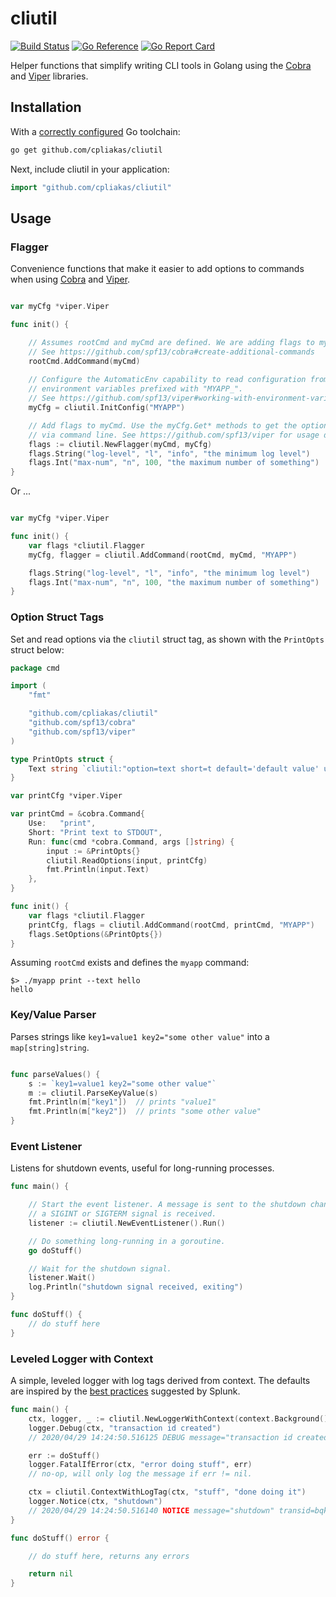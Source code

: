 # cliutil

[![Build Status](https://travis-ci.org/cpliakas/cliutil.svg?branch=main)](https://travis-ci.org/cpliakas/cliutil)
[![Go Reference](https://pkg.go.dev/badge/github.com/cpliakas/cliutil.svg)](https://pkg.go.dev/github.com/cpliakas/cliutil)
[![Go Report Card](https://goreportcard.com/badge/github.com/cpliakas/cliutil)](https://goreportcard.com/report/github.com/cpliakas/cliutil)

Helper functions that simplify writing CLI tools in Golang using the [Cobra](https://github.com/spf13/cobra) and [Viper](https://github.com/spf13/viper) libraries.

## Installation

With a [correctly configured](https://golang.org/doc/install#testing) Go toolchain:

```sh
go get github.com/cpliakas/cliutil
```

Next, include cliutil in your application:

```go
import "github.com/cpliakas/cliutil"
```

## Usage

### Flagger

Convenience functions that make it easier to add options to commands when using [Cobra](https://github.com/spf13/cobra) and [Viper](https://github.com/spf13/viper).

```go

var myCfg *viper.Viper

func init() {

	// Assumes rootCmd and myCmd are defined. We are adding flags to myCmd.
	// See https://github.com/spf13/cobra#create-additional-commands
	rootCmd.AddCommand(myCmd)
    
	// Configure the AutomaticEnv capability to read configuration from
	// environment variables prefixed with "MYAPP_".
	// See https://github.com/spf13/viper#working-with-environment-variables
	myCfg = cliutil.InitConfig("MYAPP")

	// Add flags to myCmd. Use the myCfg.Get* methods to get the options passed
	// via command line. See https://github.com/spf13/viper for usage docs.
	flags := cliutil.NewFlagger(myCmd, myCfg)
	flags.String("log-level", "l", "info", "the minimum log level")
	flags.Int("max-num", "n", 100, "the maximum number of something")
}
```

Or ...

```go

var myCfg *viper.Viper

func init() {
	var flags *cliutil.Flagger
	myCfg, flagger = cliutil.AddCommand(rootCmd, myCmd, "MYAPP")

	flags.String("log-level", "l", "info", "the minimum log level")
	flags.Int("max-num", "n", 100, "the maximum number of something")
}

```

### Option Struct Tags

Set and read options via the `cliutil` struct tag, as shown with the `PrintOpts` struct below:

```go
package cmd

import (
	"fmt"

	"github.com/cpliakas/cliutil"
	"github.com/spf13/cobra"
	"github.com/spf13/viper"
)

type PrintOpts struct {
	Text string `cliutil:"option=text short=t default='default value' usage='text printed to stdout'"`
}

var printCfg *viper.Viper

var printCmd = &cobra.Command{
	Use:   "print",
	Short: "Print text to STDOUT",
	Run: func(cmd *cobra.Command, args []string) {
		input := &PrintOpts{}
		cliutil.ReadOptions(input, printCfg)
		fmt.Println(input.Text)
	},
}

func init() {
	var flags *cliutil.Flagger
	printCfg, flags = cliutil.AddCommand(rootCmd, printCmd, "MYAPP")
	flags.SetOptions(&PrintOpts{})
}
```

Assuming `rootCmd` exists and defines the `myapp` command:

```
$> ./myapp print --text hello
hello
```

### Key/Value Parser

Parses strings like `key1=value1 key2="some other value"` into a `map[string]string`.

```go

func parseValues() {
	s := `key1=value1 key2="some other value"`
	m := cliutil.ParseKeyValue(s)
	fmt.Println(m["key1"])  // prints "value1"
	fmt.Println(m["key2"])  // prints "some other value"
}

```

### Event Listener

Listens for shutdown events, useful for long-running processes.

```go
func main() {

	// Start the event listener. A message is sent to the shutdown channel when
	// a SIGINT or SIGTERM signal is received.
	listener := cliutil.NewEventListener().Run()

	// Do something long-running in a goroutine.
	go doStuff()

	// Wait for the shutdown signal.
	listener.Wait()
	log.Println("shutdown signal received, exiting")
}

func doStuff() {
	// do stuff here
}
```

### Leveled Logger with Context

A simple, leveled logger with log tags derived from context. The defaults are inspired by the [best practices](https://dev.splunk.com/enterprise/docs/developapps/logging/loggingbestpractices/) suggested by Splunk.

```go
func main() {
	ctx, logger, _ := cliutil.NewLoggerWithContext(context.Background(), cliutil.LogDebug)
	logger.Debug(ctx, "transaction id created")
	// 2020/04/29 14:24:50.516125 DEBUG message="transaction id created" transid=bqkoscmg10l5tdt068i0

	err := doStuff()
	logger.FatalIfError(ctx, "error doing stuff", err)
	// no-op, will only log the message if err != nil.

	ctx = cliutil.ContextWithLogTag(ctx, "stuff", "done doing it")
	logger.Notice(ctx, "shutdown")
	// 2020/04/29 14:24:50.516140 NOTICE message="shutdown" transid=bqkoscmg10l5tdt068i0 stuff="done doing it"
}

func doStuff() error {

	// do stuff here, returns any errors

	return nil
}
```